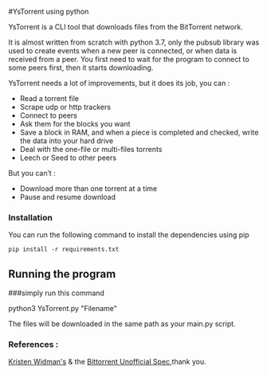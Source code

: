 
#YsTorrent using python


YsTorrent is a CLI tool that downloads files from the BitTorrent network.


It is almost written from scratch with python 3.7, only the pubsub library was used to create events when a new peer is connected, or when data is received from a peer.
You first need to wait for the program to connect to some peers first, then it starts downloading.

YsTorrent needs a lot of improvements, but it does its job, you can :
-	Read a torrent file
-	Scrape udp or http trackers
-	Connect to peers
-	Ask them for the blocks you want
-	Save a block in RAM, and when a piece is completed and checked, write the data into your hard 		drive
-	Deal with the one-file or multi-files torrents
-	Leech or Seed to other peers

But you can’t :
-	Download more than one torrent at a time
-	Pause and resume download


### Installation
You can run the following command to install the dependencies using pip

`pip install -r requirements.txt`

## Running the program

###simply run this command

python3 YsTorrent.py "Filename"



The files will be downloaded in the same path as your main.py script.

### References :
 
[Kristen Widman's](http://www.kristenwidman.com/blog/how-to-write-a-bittorrent-client-part-1 "Kristen Widman's blog") & the
[Bittorrent Unofficial Spec](https://wiki.theory.org/BitTorrentSpecification "Bittorrent Unofficial Spec"),thank you.



